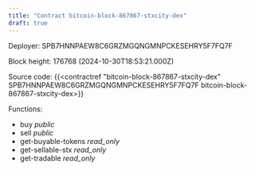 ```yaml
---
title: "Contract bitcoin-block-867867-stxcity-dex"
draft: true
---
```

Deployer: SPB7HNNPAEW8C6GRZMGQNGMNPCKESEHRY5F7FQ7F


 



Block height: 176768 (2024-10-30T18:53:21.000Z)

Source code: {{<contractref "bitcoin-block-867867-stxcity-dex" SPB7HNNPAEW8C6GRZMGQNGMNPCKESEHRY5F7FQ7F bitcoin-block-867867-stxcity-dex>}}

Functions:

* buy _public_
* sell _public_
* get-buyable-tokens _read_only_
* get-sellable-stx _read_only_
* get-tradable _read_only_
